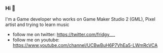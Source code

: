 ### Hi 🐸
I'm a Game developer who works on Game Maker Studio 2 (GML), 
Pixel artist and trying to learn music

- follow me on twitter: https://twitter.com/fridgy___
- follow me on youtube: https://www.youtube.com/channel/UCBwBuH6P7VhEa5-LWmRcVCA
